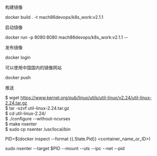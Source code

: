 

构建镜像

docker build . -t mach86devops/k8s_work:v2.1.1

启动镜像

docker run -p 8080:8080 mach86devops/k8s_work:v2.1.1 --

发布镜像

docker login

可以使用中国国内的镜像网站

docker push 

推送



$ wget https://www.kernel.org/pub/linux/utils/util-linux/v2.24/util-linux-2.24.tar.gz  
$ tar -xzvf util-linux-2.24.tar.gz  
$ cd util-linux-2.24/  
$ ./configure --without-ncurses  
$ make nsenter  
$ sudo cp nsenter /usr/local/bin 


PID=$(docker inspect --format {{.State.Pid}} <container_name_or_ID>)

sudo nsenter --target $PID --mount --uts --ipc --net --pid 